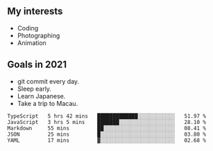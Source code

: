 ## My interests

- Coding
- Photographing
- Animation

## Goals in 2021

- git commit every day.
- Sleep early.
- Learn Japanese.
- Take a trip to Macau.

<!--START_SECTION:waka-->
```text
TypeScript   5 hrs 42 mins   █████████████░░░░░░░░░░░░   51.97 % 
JavaScript   3 hrs 5 mins    ███████░░░░░░░░░░░░░░░░░░   28.10 % 
Markdown     55 mins         ██░░░░░░░░░░░░░░░░░░░░░░░   08.41 % 
JSON         25 mins         █░░░░░░░░░░░░░░░░░░░░░░░░   03.80 % 
YAML         17 mins         ▓░░░░░░░░░░░░░░░░░░░░░░░░   02.68 % 
```
<!--END_SECTION:waka-->
